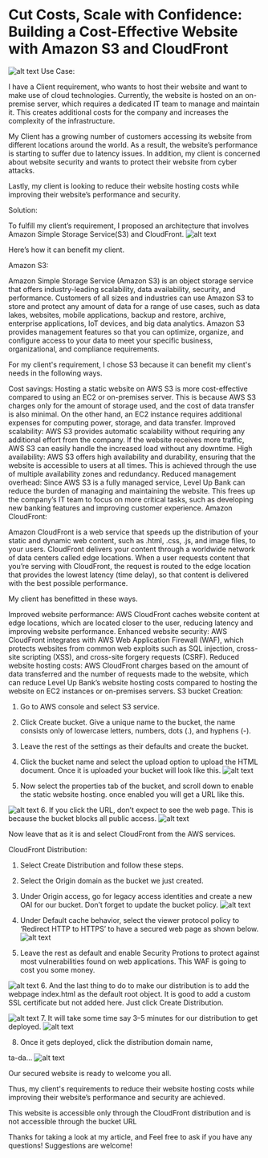# Cut Costs, Scale with Confidence: Building a Cost-Effective Website with Amazon S3 and CloudFront
![alt text](image-6.png)
Use Case:

I have a Client requirement, who wants to host their website and want to make use of cloud technologies. Currently, the website is hosted on an on-premise server, which requires a dedicated IT team to manage and maintain it. This creates additional costs for the company and increases the complexity of the infrastructure.

My Client has a growing number of customers accessing its website from different locations around the world. As a result, the website’s performance is starting to suffer due to latency issues. In addition, my client is concerned about website security and wants to protect their website from cyber attacks.

Lastly, my client is looking to reduce their website hosting costs while improving their website’s performance and security.

Solution:

To fulfill my client’s requirement, I proposed an architecture that involves Amazon Simple Storage Service(S3) and CloudFront.
![alt text](image-7.png)

Here’s how it can benefit my client.

Amazon S3:

Amazon Simple Storage Service (Amazon S3) is an object storage service that offers industry-leading scalability, data availability, security, and performance. Customers of all sizes and industries can use Amazon S3 to store and protect any amount of data for a range of use cases, such as data lakes, websites, mobile applications, backup and restore, archive, enterprise applications, IoT devices, and big data analytics. Amazon S3 provides management features so that you can optimize, organize, and configure access to your data to meet your specific business, organizational, and compliance requirements.

For my client's requirement, I chose S3 because it can benefit my client's needs in the following ways.

Cost savings: Hosting a static website on AWS S3 is more cost-effective compared to using an EC2 or on-premises server. This is because AWS S3 charges only for the amount of storage used, and the cost of data transfer is also minimal. On the other hand, an EC2 instance requires additional expenses for computing power, storage, and data transfer.
Improved scalability: AWS S3 provides automatic scalability without requiring any additional effort from the company. If the website receives more traffic, AWS S3 can easily handle the increased load without any downtime.
High availability: AWS S3 offers high availability and durability, ensuring that the website is accessible to users at all times. This is achieved through the use of multiple availability zones and redundancy.
Reduced management overhead: Since AWS S3 is a fully managed service, Level Up Bank can reduce the burden of managing and maintaining the website. This frees up the company’s IT team to focus on more critical tasks, such as developing new banking features and improving customer experience.
Amazon CloudFront:

Amazon CloudFront is a web service that speeds up the distribution of your static and dynamic web content, such as .html, .css, .js, and image files, to your users. CloudFront delivers your content through a worldwide network of data centers called edge locations. When a user requests content that you’re serving with CloudFront, the request is routed to the edge location that provides the lowest latency (time delay), so that content is delivered with the best possible performance.

My client has benefitted in these ways.

Improved website performance: AWS CloudFront caches website content at edge locations, which are located closer to the user, reducing latency and improving website performance.
Enhanced website security: AWS CloudFront integrates with AWS Web Application Firewall (WAF), which protects websites from common web exploits such as SQL injection, cross-site scripting (XSS), and cross-site forgery requests (CSRF).
Reduced website hosting costs: AWS CloudFront charges based on the amount of data transferred and the number of requests made to the website, which can reduce Level Up Bank’s website hosting costs compared to hosting the website on EC2 instances or on-premises servers.
S3 bucket Creation:

1. Go to AWS console and select S3 service.
2. Click Create bucket. Give a unique name to the bucket, the name consists only of lowercase letters, numbers, dots (.), and hyphens (-).
3. Leave the rest of the settings as their defaults and create the bucket.

4. Click the bucket name and select the upload option to upload the HTML document. Once it is uploaded your bucket will look like this.
![alt text](image-8.png)
5. Now select the properties tab of the bucket, and scroll down to enable the static website hosting. once enabled you will get a URL like this.

![alt text](image-9.png)
6. If you click the URL, don’t expect to see the web page. This is because the bucket blocks all public access.
![alt text](image-10.png)

Now leave that as it is and select CloudFront from the AWS services.

CloudFront Distribution:

1. Select Create Distribution and follow these steps.
2. Select the Origin domain as the bucket we just created.
3. Under Origin access, go for legacy access identities and create a new OAI for our bucket. Don’t forget to update the bucket policy.
![alt text](image-5.png)
4. Under Default cache behavior, select the viewer protocol policy to ‘Redirect HTTP to HTTPS’ to have a secured web page as shown below.
![alt text](image-3.png)

5. Leave the rest as default and enable Security Protions to protect against most vulnerabilities found on web applications. This WAF is going to cost you some money.

![alt text](image-4.png)
6. And the last thing to do to make our distribution is to add the webpage index.html as the default root object. It is good to add a custom SSL certificate but not added here. Just click Create Distribution.

![alt text](image-2.png)
7. It will take some time say 3–5 minutes for our distribution to get deployed.
![alt text](image-1.png)

8. Once it gets deployed, click the distribution domain name,

ta-da...
![alt text](image.png)

Our secured website is ready to welcome you all.

Thus, my client's requirements to reduce their website hosting costs while improving their website’s performance and security are achieved.

This website is accessible only through the CloudFront distribution and is not accessible through the bucket URL

Thanks for taking a look at my article, and Feel free to ask if you have any questions! Suggestions are welcome!

